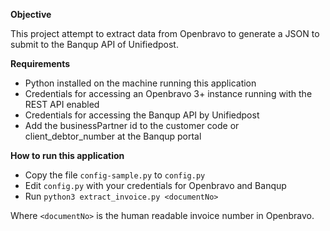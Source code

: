 **Objective**

This project attempt to extract data from Openbravo to generate a JSON to submit
to the Banqup API of Unifiedpost.

**Requirements**
* Python installed on the machine running this application
* Credentials for accessing an Openbravo 3+ instance running with the REST API enabled
* Credentials for accessing the Banqup API by Unifiedpost
* Add the businessPartner id to the customer code or client_debtor_number at the Banqup portal

**How to run this application**

* Copy the file `config-sample.py` to `config.py`
* Edit `config.py` with your credentials for Openbravo and Banqup
* Run `python3 extract_invoice.py <documentNo>`

Where `<documentNo>` is the human readable invoice number in Openbravo.
